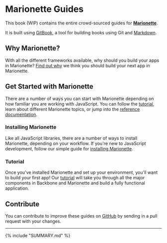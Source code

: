 # Marionette Guides

This book (WIP) contains the entire crowd-sourced guides for **[Marionette][marionette]**.

It is built using [GitBook][gitbook], a tool for building books using Git and
[Markdown][markdown].


## Why Marionette?

With all the different frameworks available, why should you build your apps in
Marionette? [Find out why][why] we think you should build your next app in
Marionette.


## Get Started with Marionette

There are a number of ways you can start with Marionette depending on how
familiar you are working with JavaScript. You can follow the
[tutorial][tutorial], learn about different Marionette topics, or jump into the
[reference documentation][docs].


### Installing Marionette

Like all JavaScript libraries, there are a number of ways to install Marionette,
depending on your workflow. If you're new to JavaScript development, follow our
simple guide for [installing Marionette][installing].


### Tutorial

Once you've installed Marionette and set up your environment, you'll want to
build your first app! Our [tutorial][tutorial] will take you through all the
major components in Backbone and Marionette and build a fully functional
application.


## Contribute

You can contribute to improve these guides on [GitHub][repo] by sending in a pull request with your changes.

----

{% include "SUMMARY.md" %}

[marionette]: http://marionettejs.com/
[gitbook]: http://help.gitbook.com
[markdown]: http://help.gitbook.com/format/markdown.html
[repo]: https://github.com/marionettejs/guides
[tutorial]: ./getting_started/tutorial/README.md "Marionette tutorial"
[docs]: http://marionettejs.com/docs/current
[installing]: ./getting_started/installing_marionette.md
[why]: ./why_marionette.md
